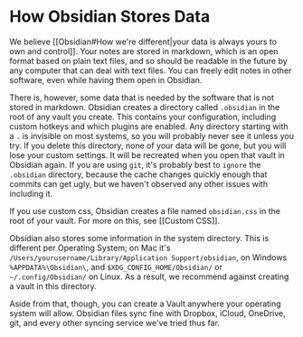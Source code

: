 # How Obsidian Stores Data

We believe [[Obsidian#How we're different|your data is always yours to own and control]]. Your notes are stored in markdown, which is an open format based on plain text files, and so should be readable in the future by any computer that can deal with text files. You can freely edit notes in other software, even while having them open in Obsidian.

There is, however, some data that is needed by the software that is not stored in markdown. Obsidian creates a directory called `.obsidian` in the root of any vault you create. This contains your configuration, including custom hotkeys and which plugins are enabled. Any directory starting with a `.` is invisible on most systems, so you will probably never see it unless you try. If you delete this directory, none of your data will be gone, but you will lose your custom settings. It will be recreated when you open that vault in Obsidian again. If you are using `git`, it's probably best to `ignore` the `.obsidian` directory, because the cache changes quickly enough that commits can get ugly, but we haven't observed any other issues with including it.

If you use custom css, Obsidian creates a file named `obsidian.css` in the root of your vault. For more on this, see [[Custom CSS]].

Obsidian also stores some information in the system directory. This is different per Operating System; on Mac it's `/Users/yourusername/Library/Application Support/obsidian`, on Windows `%APPDATA%\Obsidian\`, and `$XDG_CONFIG_HOME/Obsidian/` or `~/.config/Obsidian/` on Linux. As a result, we recommend against creating a vault in this directory.

Aside from that, though, you can create a Vault anywhere your operating system will allow. Obsidian files sync fine with Dropbox, iCloud, OneDrive, git, and every other syncing service we've tried thus far.
